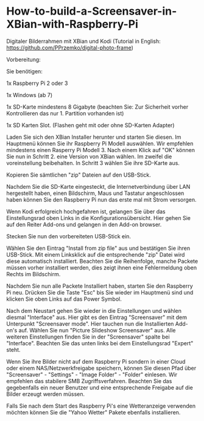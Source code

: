 # How-to-build-a-Screensaver-in-XBian-with-Raspberry-Pi
Digitaler Bilderrahmen mit XBian und Kodi (Tutorial in English: https://github.com/PPrzemko/digital-photo-frame)

Vorbereitung:

Sie benötigen:

1x Raspberry Pi 2 oder 3

1x Windows (ab 7)

1x SD-Karte mindestens 8 Gigabyte (beachten Sie: Zur Sicherheit vorher Kontrollieren das nur 1. Partition vorhanden ist)

1x SD Karten Slot. (Flashen geht mit oder ohne SD-Karten Adapter)



Laden Sie sich den XBian Installer herunter und starten Sie diesen. Im Hauptmenü können Sie ihr Raspberry Pi Modell auswählen.
Wir empfehlen mindestens einen Rasperry Pi Modell 3. Nach einem Klick auf "OK" können Sie nun in Schritt 2. eine Version von XBian wählen. Im zweifel die voreinstellung beibehalten. In Schritt 3 wählen Sie ihre SD-Karte aus.

Kopieren Sie sämtlichen "zip" Dateien auf den USB-Stick.

Nachdem Sie die SD-Karte eingesteckt, die Internetverbindung über LAN hergestellt haben, einen Bildschirm, Maus und Tastatur angeschlossen haben können Sie den Raspberry Pi nun das erste mal mit Strom versorgen.

Wenn Kodi erfolgreich hochgefahren ist, gelangen Sie über das Einstellungsrad oben Links in die Konfigurationsübersicht.
Hier gehen Sie auf den Reiter Add-ons und gelangen in den Add-on browser.

Stecken Sie nun den vorbereiteten USB-Stick ein.

Wählen Sie den Eintrag "Install from zip file" aus und bestätigen Sie ihren USB-Stick. Mit einem Linksklick auf die entsprechende "zip" Datei wird diese automatisch installiert. Beachten Sie die Reihenfolge, manche Packete müssen vorher installiert werden, dies zeigt ihnen eine Fehlermeldung oben Rechts im Bildschirm.

Nachdem Sie nun alle Packete Installiert haben, starten Sie den Raspberry Pi neu. Drücken Sie die Taste "Esc" bis Sie wieder im Hauptmenü sind und klicken Sie oben Links auf das Power Symbol.

Nach dem Neustart gehen Sie wieder in die Einstellungen und wählen diesmal "Interface" aus. Hier gibt es den Eintrag "Screensaver" mit dem Unterpunkt "Screensaver mode". Hier tauchen nun die Installierten Add-on's auf. Wählen Sie nun "Picture Slideshow Screensaver" aus. Alle weiteren Einstellungen finden Sie in der "Screensaver" spalte bei "Interface". Beachten Sie das unten links bei dem Einstellungsrad "Expert" steht.

Wenn Sie ihre Bilder nicht auf dem Raspberry Pi sondern in einer Cloud oder einem NAS/Netzwerkfreigabe speichern, können Sie diesen Pfad über "Screensaver" - "Settings" - "Image Folder" - "Folder" einlesen. Wir empfehlen das stabilere SMB Zugriffsverfahren. Beachten Sie das gegebenfalls ein neuer Benutzer und eine entsprechende Freigabe auf die Bilder erzeugt werden müssen.

Falls Sie nach dem Start des Raspberry Pi's eine Wetteranzeige verwenden möchten können Sie die "Yahoo Wetter" Pakete ebenfalls installieren.
